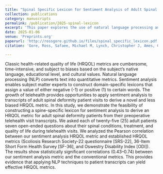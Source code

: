 ```yaml
---
title: "Spinal Specific Lexicon for Sentiment Analysis of Adult Spinal Deformity Patient Interviews Correlate with SRS22, SF36, and ODI Scores: A Pilot Study of 25 Patients"
collection: publications
category: manuscripts
permalink: /publication/2025-spinal-lexicon
excerpt: 'This paper explores the use of natural language processing and sentiment analysis on telehealth visit transcripts to develop a novel health-related quality of life (HRQOL) metric for adult spinal deformity patients. The study demonstrates significant correlations between this new sentiment analysis-based metric and conventional HRQOL measures, suggesting that NLP techniques applied to patient transcripts can produce effective HRQOL metrics.'
date: 2025-01-06
venue: 'Preprints.org'
paperurl: 'http://rossgore.github.io/files/spinal_specific_lexicon.pdf'
citation: 'Gore, Ross, Safaee, Michael M, Lynch, Christopher J, Ames, Chris P. (2025). "Spinal Specific Lexicon for Sentiment Analysis of Adult Spinal Deformity Patient Interviews Correlate with SRS22, SF36, and Odi Scores: A Pilot Study of 25 Patients." <i>Preprints</i>.'

---
```

Classic health-related quality of life (HRQOL) metrics are cumbersome, time-intensive, and subject to biases based on the subject’s native language, educational level, and cultural values. Natural language processing (NLP) converts text into quantitative metrics. Sentiment analysis enables subject matter experts to construct domain-specific lexicons that assign a value of either negative (-1) or positive (1) to certain words. The growth of telehealth provides opportunities to apply sentiment analysis to transcripts of adult spinal deformity patient visits to derive a novel and less biased HRQOL metric. In this study, we demonstrate the feasibility of constructing a spine-specific lexicon for sentiment analysis to derive an HRQOL metric for adult spinal deformity patients from their preoperative telehealth visit transcripts. We asked each of twenty-five (25) adult patients seven open-ended questions about their spinal conditions, treatment, and quality of life during telehealth visits. We analyzed the Pearson correlation between our sentiment analysis HRQOL metric and established HRQOL metrics (Scoliosis Research Society-22 questionnaire [SRS-22], 36-Item Short Form Health Survey [SF-36], and Oswestry Disability Index [ODI]). The results show statistically significant correlations (0.43–0.74) between our sentiment analysis metric and the conventional metrics. This provides evidence that applying NLP techniques to patient transcripts can yield effective HRQOL metrics.

